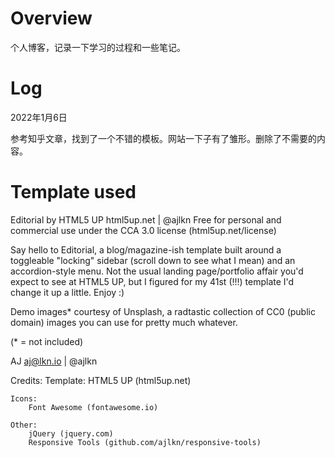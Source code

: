# Overview
个人博客，记录一下学习的过程和一些笔记。

# Log
2022年1月6日

参考知乎文章，找到了一个不错的模板。网站一下子有了雏形。删除了不需要的内容。

# Template used
Editorial by HTML5 UP
html5up.net | @ajlkn
Free for personal and commercial use under the CCA 3.0 license (html5up.net/license)


Say hello to Editorial, a blog/magazine-ish template built around a toggleable "locking"
sidebar (scroll down to see what I mean) and an accordion-style menu. Not the usual landing
page/portfolio affair you'd expect to see at HTML5 UP, but I figured for my 41st (!!!)
template I'd change it up a little. Enjoy :)

Demo images* courtesy of Unsplash, a radtastic collection of CC0 (public domain) images
you can use for pretty much whatever.

(* = not included)

AJ
aj@lkn.io | @ajlkn


Credits:
	Template:
		HTML5 UP (html5up.net)
		
	Icons:
		Font Awesome (fontawesome.io)

	Other:
		jQuery (jquery.com)
		Responsive Tools (github.com/ajlkn/responsive-tools)